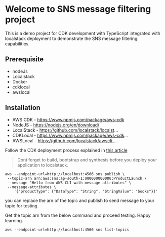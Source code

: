 # Welcome to SNS message filtering project

This is a demo project for CDK development with TypeScript integrated with localstack deployment to demonstrate the SNS message filtering capabilities.


## Prerequisite
- nodeJs 
- Localstack 
- Docker
- cdklocal 
- awslocal 

## Installation
- AWS CDK - https://www.npmjs.com/package/aws-cdk  
- NodeJS - https://nodejs.org/en/download/
- LocalStack - https://github.com/localstack/localst...
- CDKLocal - https://www.npmjs.com/package/aws-cdk...
- AWSLocal -  https://github.com/localstack/awscli-...


Follow the CDK deployment process explained in [this article](https://www.linkedin.com/pulse/aws-cdk-localstack-integration-simplifying-cloud-development-k-btjue/)

> Dont forget to build, bootstrap and synthesis before you deploy your application to localstack.

```
aws --endpoint-url=http://localhost:4566 sns publish \                           
 --topic-arn arn:aws:sns:ap-south-1:000000000000:ProductLaunch \
 --message "Hello from AWS CLI with message attributes" \
 --message-attributes \
    '{"productType": {"DataType": "String", "StringValue": "books"}}'
```
you can replace the arn of the topic and publish to send message to your topic for testing. 

Get the topic arn from the below command and proceed testing. Happy learning.

```
aws --endpoint-url=http://localhost:4566 sns list-topics
```